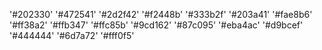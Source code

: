 '#202330'
'#472541'
'#2d2f42'
'#f2448b'
'#333b2f'
'#203a41'
'#fae8b6'
'#ff38a2'
'#ffb347'
'#ffc85b'
'#9cd162'
'#87c095'
'#eba4ac'
'#d9bcef'
'#444444'
'#6d7a72'
'#fff0f5'
